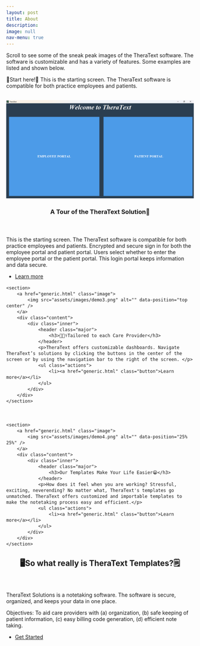 ```yaml
---
layout: post
title: About
description: 
image: null
nav-menu: true
---
```

<head>
<meta charset="UTF-8">
    <meta name="viewport" content="width=device-width, initial-scale=1.0">
    <title>Spacing Between Sections</title>
    <style>
        /* Add margin between sections */
        section {
            margin-top: 30px; /* Adjust the value to increase or decrease spacing */
        }
    </style>
</head>
Scroll to see some of the sneak peak images of the TheraText software. The software is customizable and has a variety of features. Some examples are listed and shown below.

🌟Start here!🌟 This is the starting screen. The TheraText software is compatible for both practice employees and patients. 

<!-- Two -->
<section id="two" class="spotlights">
	<section>
		<a href="generic.html" class="image">
			<img src="assets/images/demo1.png" alt="" data-position="center center" />
		</a>
		<div class="content">
			<div class="inner">
				<header class="major">
					<h3>A Tour of the TheraText Solution🚀</h3>
				</header>
				<p>This is the starting screen. The TheraText software is compatible for both practice employees and patients. Encrypted and secure sign in for both the employee portal and patient portal. Users select whether to enter the employee portal or the patient portal. This login portal keeps information and data secure.</p>
				<ul class="actions">
					<li><a href="generic.html" class="button">Learn more</a></li>
				</ul>
			</div>
		</div>
	</section>



   
	<section>
		<a href="generic.html" class="image">
			<img src="assets/images/demo3.png" alt="" data-position="top center" />
		</a>
		<div class="content">
			<div class="inner">
				<header class="major">
					<h3>👩🏽‍⚕️Tailored to each Care Provider</h3>
				</header>
				<p>TheraText offers customizable dashboards. Navigate TheraText’s solutions by clicking the buttons in the center of the screen or by using the navigation bar to the right of the screen. </p>
				<ul class="actions">
					<li><a href="generic.html" class="button">Learn more</a></li>
				</ul>
			</div>
		</div>
	</section>
 

   
	<section>
		<a href="generic.html" class="image">
			<img src="assets/images/demo4.png" alt="" data-position="25% 25%" />
		</a>
		<div class="content">
			<div class="inner">
				<header class="major">
					<h3>Our Templates Make Your Life Easier😁</h3>
				</header>
				<p>How does it feel when you are working? Stressful, exciting, neverending? No matter what, TheraText's templates go unmatched. TheraText offers customized and importable templates to make the notetaking process easy and efficient.</p>
				<ul class="actions">
					<li><a href="generic.html" class="button">Learn more</a></li>
				</ul>
			</div>
		</div>
	</section>
</section>


   
<!-- Three -->
<section id="three">
	<div class="inner">
		<header class="major">
			<h2>🖥️So what really is TheraText Templates?🗒️</h2>
		</header>
		<p>TheraText Solutions is a notetaking software. The software is secure, organized, and keeps your data in one place.</p>
		<p> Objectives: To aid care providers with (a) organization, (b) safe keeping of patient information, (c) easy billing code generation, (d) efficient note taking.</p>
		<ul class="actions">
			<li><a href="generic.html" class="button next">Get Started</a></li>
		</ul>
	</div>
</section>
